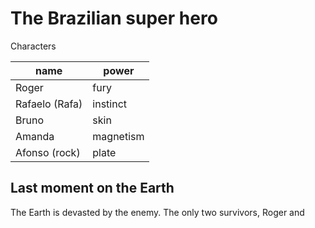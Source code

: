 # The Brazilian super hero

Characters

| name           | power     |
| -------------- | --------- |
| Roger          | fury      |
| Rafaelo (Rafa) | instinct  |
| Bruno          | skin      |
| Amanda         | magnetism |
| Afonso (rock)  | plate     |

## Last moment on the Earth

The Earth is devasted by the enemy. The only two survivors, Roger and 
